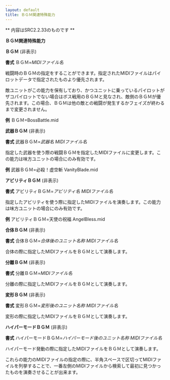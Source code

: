 ```yaml
---
layout: default
title: ＢＧＭ関連特殊能力
---
```

** 内容はSRC2.2.33のものです **

**ＢＧＭ関連特殊能力**

**ＢＧＭ** (非表示)

**書式** ＢＧＭ=*MIDIファイル名*

戦闘時のＢＧＭの指定をすることができます。指定されたMIDIファイルはパイロットデータで指定されたものより優先されます。

敵ユニットがこの能力を保有しており、かつユニットに乗っているパイロットがザコパイロットでない場合はボス戦用のＢＧＭと見なされ、敵側のＢＧＭが優先されます。この場合、ＢＧＭは他の敵との戦闘が発生するかフェイズが終わるまで変更されません。

**例** ＢＧＭ=BossBattle.mid

**武器ＢＧＭ** (非表示)

**書式** 武器ＢＧＭ=*武器名 MIDIファイル名*

指定した武器を使う際の戦闘ＢＧＭを指定したMIDIファイルに変更します。この能力は味方ユニットの場合にのみ有効です。

**例** 武器ＢＧＭ=必殺！虚空斬 VanityBlade.mid

**アビリティＢＧＭ** (非表示)

**書式** アビリティＢＧＭ=*アビリティ名 MIDIファイル名*

指定したアビリティを使う際に指定したMIDIファイルを演奏します。この能力は味方ユニットの場合にのみ有効です。

**例** アビリティＢＧＭ=天使の祝福 AngelBless.mid

**合体ＢＧＭ** (非表示)

**書式** 合体ＢＧＭ=*合体後のユニット名称 MIDIファイル名*

合体の際に指定したMIDIファイルをＢＧＭとして演奏します。

**分離ＢＧＭ** (非表示)

**書式** 分離ＢＧＭ=*MIDIファイル名*

分離の際に指定したMIDIファイルをＢＧＭとして演奏します。

**変形ＢＧＭ** (非表示)

**書式** 変形ＢＧＭ=*変形後のユニット名称 MIDIファイル名*

変形の際に指定したMIDIファイルをＢＧＭとして演奏します。

**ハイパーモードＢＧＭ** (非表示)

**書式** ハイパーモードＢＧＭ=*ハイパーモード後のユニット名称 MIDIファイル名*

ハイパーモード発動の際に指定したMIDIファイルをＢＧＭとして演奏します。

これらの能力のMIDIファイルの指定の際に、半角スペースで区切ってMIDIファイルを列挙することで、一番左側のMIDIファイルから検索して最初に見つかったものを演奏させることが出来ます。
